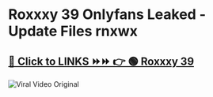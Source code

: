 
 # Roxxxy 39 Onlyfans Leaked - Update Files rnxwx

## <h2><a href="https://clipsfans.com/Roxxxy_39&ref=git">🔗 Click to LINKS ⏩⏩ 👉 🟢 Roxxxy 39 </a></h2>

<a href="https://clipsfans.com/Roxxxy_39&ref=git" rel="nofollow" data-target="animated-image.originalLink"><img src="https://i.ibb.co.com/xMMVF88/686577567.gif" alt="Viral Video Original" style="max-width: 100%; display: inline-block;" data-target="animated-image.originalImage"></a>

